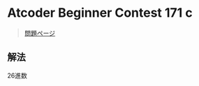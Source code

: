 # Atcoder Beginner Contest 171 c
> [問題ページ](https://atcoder.jp/contests/abc171/tasks/abc158_c)
## 解法
26進数
